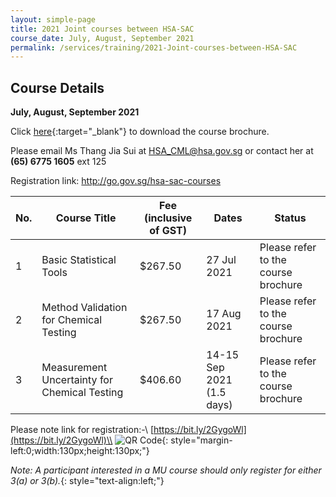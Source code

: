 ```yaml
---
layout: simple-page
title: 2021 Joint courses between HSA-SAC
course_date: July, August, September 2021
permalink: /services/training/2021-Joint-courses-between-HSA-SAC
---
```


## Course Details
**July, August, September 2021**

Click [here](/files/training/Course-brochure-2019.pdf){:target="_blank"} to download the course brochure.
 
Please email Ms Thang Jia Sui at <HSA_CML@hsa.gov.sg> or contact her at **(65) 6775 1605** ext 125



Registration link: http://go.gov.sg/hsa-sac-courses


| No. | Course Title | Fee (inclusive of GST) |  Dates | Status |
|-----|--------------|------------------------|--------|--------|
| 1 | Basic Statistical Tools | $267.50 | 27 Jul 2021 | Please refer to the course brochure |
| 2 | Method Validation for Chemical Testing | $267.50 | 17 Aug 2021 | Please refer to the course brochure |
| 3 | Measurement Uncertainty for Chemical Testing | $406.60 | 14-15 Sep 2021  (1.5 days) | Please refer to the course brochure |




Please note link for registration:-\\
[https://bit.ly/2GygoWl](https://bit.ly/2GygoWl)\\
![QR Code](/images/QR-Code.png){: style="margin-left:0;width:130px;height:130px;"}
<!-- Comment: the '{:style=""}' at the end of the markdown image syntax is used to align the image to the left of the screen and also to resize the image -->
*Note: A participant interested in a MU course should only register for either 3(a) or 3(b).*{: style="text-align:left;"}



